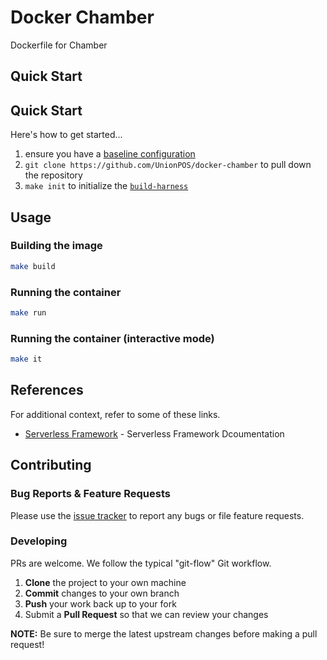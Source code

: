 <!--

  ** DO NOT EDIT THIS FILE
  **
  ** This file was automatically generated by the `build-harness`.
  ** 1) Make all changes to `README.yaml`
  ** 2) Run `make init` (you only need to do this once)
  ** 3) Run`make readme` to rebuild this file.
  **

  -->
# Docker Chamber



Dockerfile for Chamber

## Quick Start

## Quick Start

Here's how to get started...

1. ensure you have a [baseline configuration](https://github.com/UnionPOS/baseline/)
1. `git clone https://github.com/UnionPOS/docker-chamber` to pull down the repository
1. `make init` to initialize the [`build-harness`](https://github.com/UnionPOS/build-harness/)





## Usage

### Building the image

```sh
make build
```

### Running the container

```bash
make run
```

### Running the container (interactive mode)

```bash
make it
```
## References

For additional context, refer to some of these links.

- [Serverless Framework](https://serverless.com/framework/docs/) - Serverless Framework Dcoumentation
## Contributing

### Bug Reports & Feature Requests

Please use the [issue tracker](https://github.com/UnionPOS/docker-chamber/issues) to report any bugs or file feature requests.

### Developing

PRs are welcome. We follow the typical "git-flow" Git workflow.

 1. **Clone** the project to your own machine
 1. **Commit** changes to your own branch
 1. **Push** your work back up to your fork
 1. Submit a **Pull Request** so that we can review your changes

**NOTE:** Be sure to merge the latest upstream changes before making a pull request!
